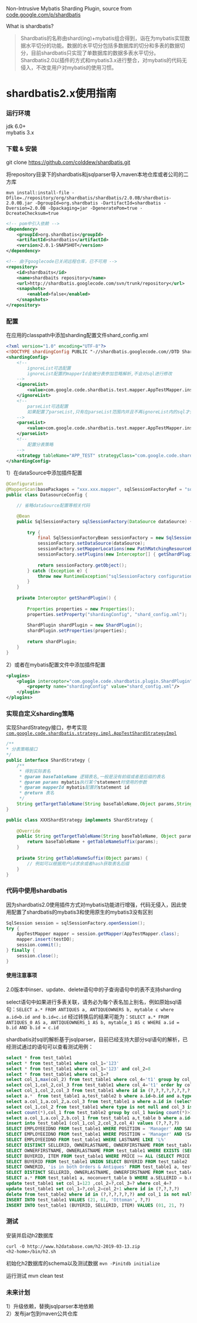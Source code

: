 Non-Intrusive Mybatis Sharding Plugin, source from [code.google.com/p/shardbatis](https://code.google.com/archive/p/shardbatis/)

What is shardbatis?

>Shardbatis的名称由shard(ing)+mybatis组合得到，诣在为mybatis实现数据水平切分的功能。数据的水平切分包括多数据库的切分和多表的数据切分，目前shardbatis只实现了单数据库的数据多表水平切分。Shardbatis2.0以插件的方式和mybatis3.x进行整合，对mybatis的代码无侵入，不改变用户对mybatis的使用习惯。

# shardbatis2.x使用指南

### 运行环境
jdk 6.0+  
mybatis 3.x

### 下载 & 安装

git clone https://github.com/colddew/shardbatis.git

将repository目录下的shardbatis和jsqlparser导入maven本地仓库或者公司的二方库

```
mvn install:install-file -Dfile=./repository/org/shardbatis/shardbatis/2.0.0B/shardbatis-2.0.0B.jar -DgroupId=org.shardbatis -DartifactId=shardbatis -Dversion=2.0.0B -Dpackaging=jar -DgeneratePom=true -DcreateChecksum=true
```

```xml
<!-- pom中引入依赖 -->
<dependency>
    <groupId>org.shardbatis</groupId>
    <artifactId>shardbatis</artifactId>
    <version>2.0.1-SNAPSHOT</version>
</dependency>

<!-- 由于googlecode已关闭远程仓库，已不可用 -->
<repository>
    <id>shardbaits</id>
    <name>shardbaits repository</name>
    <url>http://shardbatis.googlecode.com/svn/trunk/repository</url>
    <snapshots>
        <enabled>false</enabled>
    </snapshots>
</repository>
```

### 配置

在应用的classpath中添加sharding配置文件shard_config.xml

```xml
<?xml version="1.0" encoding="UTF-8"?>
<!DOCTYPE shardingConfig PUBLIC "-//shardbatis.googlecode.com//DTD Shardbatis 2.0//EN" "http://shardbatis.googlecode.com/dtd/shardbatis-config.dtd">
<shardingConfig>
    <!--
        ignoreList可选配置
        ignoreList配置的mapperId会被分表参加忽略解析,不会对sql进行修改
    -->
    <ignoreList>
        <value>com.google.code.shardbatis.test.mapper.AppTestMapper.insertNoShard</value>
    </ignoreList>
    <!-- 
        parseList可选配置
        如果配置了parseList,只有在parseList范围内并且不再ignoreList内的sql才会被解析和修改
    -->
    <parseList>
        <value>com.google.code.shardbatis.test.mapper.AppTestMapper.insert</value>
    </parseList>
    <!-- 
        配置分表策略
    -->
    <strategy tableName="APP_TEST" strategyClass="com.google.code.shardbatis.strategy.impl.AppTestShardStrategyImpl"/>
</shardingConfig>
```

1）在dataSource中添加插件配置

```java
@Configuration
@MapperScan(basePackages = "xxx.xxx.mapper", sqlSessionFactoryRef = "sqlSessionFactory")
public class DatasourceConfig {

    // 省略dataSource配置等相关代码

    @Bean
    public SqlSessionFactory sqlSessionFactory(DataSource dataSource) {
        
    	try {
            final SqlSessionFactoryBean sessionFactory = new SqlSessionFactoryBean();
            sessionFactory.setDataSource(dataSource);
            sessionFactory.setMapperLocations(new PathMatchingResourcePatternResolver().getResources("classpath:mapper/*Mapper.xml"));
            sessionFactory.setPlugins(new Interceptor[] { getShardPlugin() });
            
            return sessionFactory.getObject();
        } catch (Exception e) {
        	throw new RuntimeException("sqlSessionFactory configuration error", e);
        }
    }
    
    private Interceptor getShardPlugin() {
    	
    	Properties properties = new Properties();
    	properties.setProperty("shardingConfig", "shard_config.xml");
    	
    	ShardPlugin shardPlugin = new ShardPlugin();
    	shardPlugin.setProperties(properties);
    	
    	return shardPlugin;
    }
}
```

2）或者在mybatis配置文件中添加插件配置

```xml
<plugins>
    <plugin interceptor="com.google.code.shardbatis.plugin.ShardPlugin">
        <property name="shardingConfig" value="shard_config.xml"/>
    </plugin>
</plugins>
```

### 实现自定义sharding策略

实现ShardStrategy接口，参考实现 [`com.google.code.shardbatis.strategy.impl.AppTestShardStrategyImpl`](https://github.com/colddew/shardbatis/blob/master/src/test/java/com/google/code/shardbatis/strategy/impl/AppTestShardStrategyImpl.java)

```java
/**
* 分表策略接口
*/
public interface ShardStrategy {
    /**
     * 得到实际表名
     * @param baseTableName 逻辑表名,一般是没有前缀或者是后缀的表名
     * @param params mybatis执行某个statement时使用的参数
     * @param mapperId mybatis配置的statement id
     * @return 表名
     */
    String getTargetTableName(String baseTableName,Object params,String mapperId);
}

public class XXXShardStrategy implements ShardStrategy {
	
	@Override
	public String getTargetTableName(String baseTableName, Object params, String mapperId) {
		return baseTableName + getTableNameSuffix(params);
	}
	
	private String getTableNameSuffix(Object params) {
		// 例如可以根据用户id求余或者hash获取表名后缀
	}
}
```

### 代码中使用shardbatis

因为shardbatis2.0使用插件方式对mybatis功能进行增强，代码无侵入，因此使用配置了shardbatis的mybatis3和使用原生的mybatis3没有区别

```java
SqlSession session = sqlSessionFactory.openSession();
try {
    AppTestMapper mapper = session.getMapper(AppTestMapper.class);
    mapper.insert(testDO);
    session.commit();
} finally {
    session.close();
}
```

#### 使用注意事项

2.0版本中inser、update、delete语句中的子查询语句中的表不支持sharding

select语句中如果进行多表关联，请务必为每个表名加上别名，例如原始sql语句：`SELECT a.* FROM ANTIQUES a, ANTIQUEOWNERS b, mytable c where a.id=b.id and b.id=c.id`
经过转换后的结果可能为：`SELECT a.* FROM ANTIQUES_0 AS a, ANTIQUEOWNERS_1 AS b, mytable_1 AS c WHERE a.id = b.id AND b.id = c.id`	

shardbatis对sql的解析基于jsqlparser，目前已经支持大部分sql语句的解析，已经测试通过的语句可以查看测试用例：

```sql
select * from test_table1
select * from test_table1 where col_1='123'
select * from test_table1 where col_1='123' and col_2=8
select * from test_table1 where col_1=?
select col_1,max(col_2) from test_table1 where col_4='t1' group by col_1
select col_1,col_2,col_3 from test_table1 where col_4='t1' order by col_1
select col_1,col_2,col_3 from test_table1 where id in (?,?,?,?,?,?,?,?,?) limit ?,?
select a.*  from test_table1 a,test_table2 b where a.id=b.id and a.type='xxxx'
select a.col_1,a.col_2,a.col_3 from test_table1 a where a.id in (select aid from test_table2 where col_1=1 and col_2=?) order by id desc
select col_1,col_2 from test_table1 where type is not null and col_3 is null order by id
select count(*),col_1 from test_table2 group by col_1 having count(*)>1
select a.col_1,a.col_2,b.col_1 from test_table1 a,t_table b where a.id=b.id
insert into test_table1 (col_1,col_2,col_3,col_4) values (?,?,?,?)
SELECT EMPLOYEEIDNO FROM test_table1 WHERE POSITION = 'Manager' AND SALARY > 60000 OR BENEFITS > 12000
SELECT EMPLOYEEIDNO FROM test_table1 WHERE POSITION = 'Manager' AND (SALARY > 50000 OR BENEFIT > 10000)
SELECT EMPLOYEEIDNO FROM test_table1 WHERE LASTNAME LIKE 'L%'
SELECT DISTINCT SELLERID, OWNERLASTNAME, OWNERFIRSTNAME FROM test_table1, test_table2 WHERE SELLERID = OWNERID ORDER BY OWNERLASTNAME, OWNERFIRSTNAME, OWNERID
SELECT OWNERFIRSTNAME, OWNERLASTNAME FROM test_table1 WHERE EXISTS (SELECT * FROM test_table2 WHERE ITEM = ?)
SELECT BUYERID, ITEM FROM test_table1 WHERE PRICE >= ALL (SELECT PRICE FROM test_table2)
SELECT BUYERID FROM test_table1 UNION SELECT BUYERID FROM test_table2
SELECT OWNERID, 'is in both Orders & Antiques' FROM test_table1 a, test_table2 b WHERE a.OWNERID = b.BUYERID and a.type in (?,?,?)
SELECT DISTINCT SELLERID, OWNERLASTNAME, OWNERFIRSTNAME FROM test_table1, noconvert_table WHERE SELLERID = OWNERID ORDER BY OWNERLASTNAME, OWNERFIRSTNAME, OWNERID
SELECT a.* FROM test_table1 a, noconvert_table b WHERE a.SELLERID = b.OWNERID 
update test_table1 set col_1=123 ,col_2=?,col_3=? where col_4=?
update test_table1 set col_1=?,col_2=col_2+1 where id in (?,?,?,?)
delete from test_table2 where id in (?,?,?,?,?,?) and col_1 is not null
INSERT INTO test_table1 VALUES (21, 01, 'Ottoman', ?,?)
INSERT INTO test_table1 (BUYERID, SELLERID, ITEM) VALUES (01, 21, ?)
```

### 测试
安装并启动h2数据库
```
curl -O http://www.h2database.com/h2-2019-03-13.zip
<h2-home>/bin/h2.sh
```

初始化h2数据库的schema以及测试数据
`mvn -Pinitdb initialize`

运行测试
mvn clean test

### 未来计划
1）升级依赖，替换jsqlparser本地依赖  
2）发布jar包到maven公共仓库